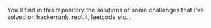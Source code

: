 You'll find in this repository the solutions of some challenges that I've solved on hackerrank, repl.it, leetcode etc...
